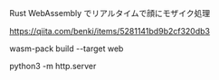 Rust WebAssembly でリアルタイムで顔にモザイク処理

https://qiita.com/benki/items/5281141bd9b2cf320db3

wasm-pack build --target web

python3 -m http.server
